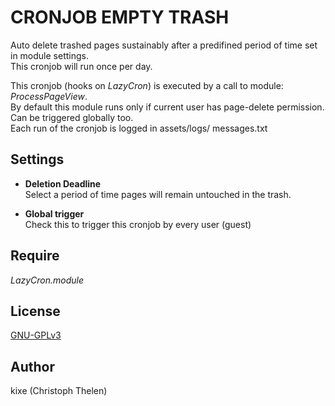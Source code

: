 CRONJOB EMPTY TRASH
===================

Auto delete trashed pages sustainably after a predifined period of time set in module settings.  
This cronjob will run once per day.

This cronjob (hooks on *LazyCron*) is executed by a call to module: *ProcessPageView*.   
By default this module runs only if current user has page-delete permission.  
Can be triggered globally too.  
Each run of the cronjob is logged in assets/logs/ messages.txt

## Settings
+ **Deletion Deadline**  
Select a period of time pages will remain untouched in the trash.

+ **Global trigger**  
Check this to trigger this cronjob by every user (guest)

## Require
*LazyCron.module*

## License
[GNU-GPLv3](http://www.gnu.org/licenses/gpl-3.0.html)

## Author
kixe (Christoph Thelen)